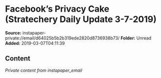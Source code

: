 # Facebook’s Privacy Cake (Stratechery Daily Update 3-7-2019)

**Source:** instapaper-private://email/d64025b5b2b319ede2820d8736938b73/
**Folder:** Unread
**Added:** 2019-03-07T04:11:39




## Content
*Private content from instapaper_email*
